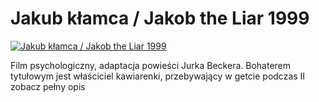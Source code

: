Jakub kłamca / Jakob the Liar 1999 
=============
[![Jakub kłamca / Jakob the Liar 1999 ](http://vidos.pl/images/player.gif)](http://vidos.pl/jakub-klamca-jakob-the-liar-1999)

 Film psychologiczny, adaptacja powieści Jurka Beckera. Bohaterem tytułowym jest właściciel kawiarenki, przebywający w getcie podczas II zobacz pełny opis

